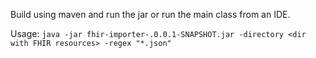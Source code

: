 Build using maven and run the jar or run the main class from an IDE.

Usage: `java -jar fhir-importer-.0.0.1-SNAPSHOT.jar -directory <dir with FHIR resources> -regex "*.json"`
